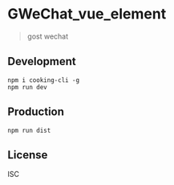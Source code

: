 # GWeChat_vue_element
> gost wechat

## Development

```shell
npm i cooking-cli -g
npm run dev
```

## Production
```
npm run dist
```

## License
ISC
